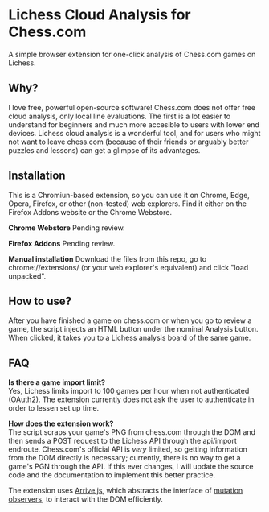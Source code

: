 # Lichess Cloud Analysis for Chess.com
A simple browser extension for one-click analysis of Chess.com games on Lichess.

## Why?
I love free, powerful open-source software! Chess.com does not offer free cloud analysis, only local line evaluations. The first is a lot easier to understand for beginners and much more accesible to users with lower end devices. Lichess cloud analysis is a wonderful tool, and for users who might not want to leave chess.com (because of their friends or arguably better puzzles and lessons) can get a glimpse of its advantages.

## Installation
This is a Chromiun-based extension, so you can use it on Chrome, Edge, Opera, Firefox, or other (non-tested) web explorers. Find it either on the Firefox Addons website or the Chrome Webstore.

**Chrome Webstore**
Pending review.

**Firefox Addons**
Pending review.

**Manual installation**
Download the files from this repo, go to chrome://extensions/ (or your web explorer's equivalent) and click "load unpacked".

## How to use?
After you have finished a game on chess.com or when you go to review a game, the script injects an HTML button under the nominal Analysis button. When clicked, it takes you to a Lichess analysis board of the same game.



## FAQ

**Is there a game import limit?**  
Yes, Lichess limits import to 100 games per hour when not authenticated (OAuth2). The extension currently does not ask the user to authenticate in order to lessen set up time.

**How does the extension work?**  
The script scraps your game's PNG from chess.com through the DOM and then sends a POST request to the Lichess API through the api/import endroute. Chess.com's official API is _very_ limited, so getting information from the DOM directly is necessary; currently, there is no way to get a game's PGN through the API. If this ever changes, I will update the source code and the documentation to implement this better practice.

The extension uses [Arrive.js](https://github.com/uzairfarooq/arrive), which abstracts the interface of [mutation observers](https://developer.mozilla.org/en-US/docs/Web/API/MutationObserver), to interact with the DOM efficiently.

